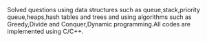 Solved questions using data structures such as queue,stack,priority queue,heaps,hash tables and trees and using algorithms such as Greedy,Divide and Conquer,Dynamic programming.All codes are implemented using C/C++.
